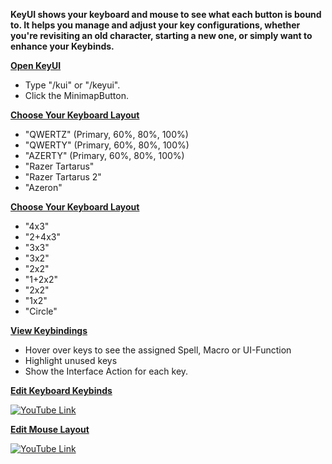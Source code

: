 **KeyUI shows your keyboard and mouse to see what each button is bound to. It helps you manage and adjust your key configurations, whether you're revisiting an old character, starting a new one, or simply want to enhance your Keybinds.**

**<ins>Open KeyUI</ins>**
- Type "/kui" or "/keyui".
- Click the MinimapButton.

**<ins>Choose Your Keyboard Layout</ins>**
- "QWERTZ" (Primary, 60%, 80%, 100%)
- "QWERTY" (Primary, 60%, 80%, 100%)
- "AZERTY" (Primary, 60%, 80%, 100%)
- "Razer Tartarus"
- "Razer Tartarus 2"
- "Azeron"

**<ins>Choose Your Keyboard Layout</ins>**
- "4x3"
- "2+4x3"
- "3x3"
- "3x2"
- "2x2"
- "1+2x2"
- "2x2"
- "1x2"
- "Circle"

**<ins>View Keybindings</ins>**
- Hover over keys to see the assigned Spell, Macro or UI-Function
- Highlight unused keys
- Show the Interface Action for each key.

**<ins>Edit Keyboard Keybinds</ins>**

[![YouTube Link](https://img.youtube.com/vi/4jNuNZVvpqY/0.jpg)](https://www.youtube.com/watch?v=4jNuNZVvpqY)


**<ins>Edit Mouse Layout</ins>**

[![YouTube Link](https://img.youtube.com/vi/ClGztJtR2rQ/0.jpg)](https://www.youtube.com/watch?v=ClGztJtR2rQ)
